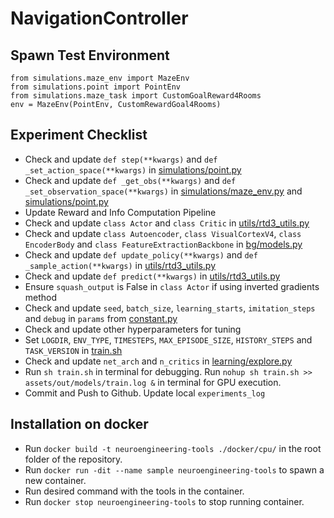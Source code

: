 # NavigationController

## Spawn Test Environment
```
from simulations.maze_env import MazeEnv
from simulations.point import PointEnv
from simulations.maze_task import CustomGoalReward4Rooms
env = MazeEnv(PointEnv, CustomRewardGoal4Rooms)
```

## Experiment Checklist

- Check and update `def step(**kwargs)` and `def _set_action_space(**kwargs)` in [simulations/point.py](simulations/point.py)
- Check and update `def _get_obs(**kwargs)` and `def _set_observation_space(**kwargs)` in [simulations/maze_env.py](simulations/maze_env.py) and [simulations/point.py](simulations/point.py) 
- Update Reward and Info Computation Pipeline
- Check and update `class Actor` and `class Critic` in [utils/rtd3_utils.py](utils/rtd3_utils.py)
- Check and update `class Autoencoder`, `class VisualCortexV4`, `class EncoderBody` and `class FeatureExtractionBackbone` in [bg/models.py](bg/models.py)
- Check and update `def update_policy(**kwargs)` and `def _sample_action(**kwargs)` in [utils/rtd3_utils.py](utils/rtd3_utils.py)
- Check and update `def predict(**kwargs)` in [utils/rtd3_utils.py](utils/rtd3_utils.py)
- Ensure `squash_output` is False in `class Actor` if using inverted gradients method
- Check and update `seed`, `batch_size`, `learning_starts`, `imitation_steps` and `debug` in `params` from [constant.py](constants.py)
- Check and update other hyperparameters for tuning
- Set `LOGDIR`, `ENV_TYPE`, `TIMESTEPS`, `MAX_EPISODE_SIZE`, `HISTORY_STEPS` and `TASK_VERSION` in [train.sh](train.sh)
- Check and update `net_arch` and `n_critics` in [learning/explore.py](learning/explore.py)
- Run `sh train.sh` in terminal for debugging. Run `nohup sh train.sh >> assets/out/models/train.log &` in terminal for GPU execution.
- Commit and Push to Github. Update local `experiments_log`

## Installation on docker

- Run `docker build -t neuroengineering-tools ./docker/cpu/` in the root folder of the repository.
- Run `docker run -dit --name sample neuroengineering-tools` to spawn  a new container.
- Run desired command with the tools in the container.
- Run `docker stop neuroengineering-tools` to stop running container.



